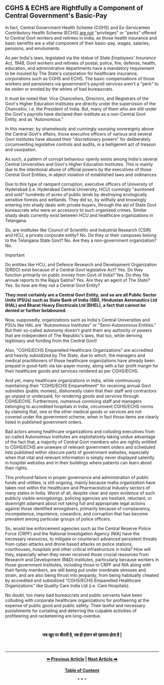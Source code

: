 ## CGHS & ECHS are Rightfully a Component of Central Government's Basic-Pay

In fact, Central Government Health Scheme (CGHS) and Ex-Servicemen Contributory Health Scheme (ECHS) <u>are not</u> "privileges" or "perks" offered to Central Govt workers and retirees in India, as those health insurance and basic benefits are a vital component of their basic-pay, wages, salaries, pensions, and emoluments. 

As per India's laws, legislated via the statue of *State Employees' Insurance Act, 1948,* Govt workers and retirees of postal, police, fire, defense, health, education, and administrative departments have a mandatory requirement to be insured by The State's corporation for healthcare insurance, corporations such as CGHS and ECHS. The basic compensations of those workers and pensioners via government's payroll services aren't a "perk" to be stolen or eroded by the whims of bad bureaucrats. 

It must be noted that: Vice Chancellors, Directors, and Registrars of the Govt's Higher Education Institutes are directly under the supervision of the Chancellor, i.e. the President of India. But, many of them who are still under the Govt's payrolls have declared their institute as a non-Central Govt Entity, and as "Autonomous." 

In this manner, by shamelessly and cunningly usurping sovereignty above the Central Govt's affairs, those executive officers of various and several Govt institutes have abused their "discretionary powers" for deliberately circumventing legislative controls and audits, in a belligerent act of treason and usurpation. 

As such, a pattern of corrupt behaviour openly exists among India's several Central Universities and Govt's Higher Education Institutes. This is mainly due to the intentional abuse of official powers by the executives of those Central Govt Entities, in abject violation of established laws and ordinances. 

Due to this type of rampant corruption, executive officers of University of Hyderabad (i.e. Hyderabad Central University, HCU) cunningly "auctioned and sold" hundreds of acres of public lands by destroying ecologically sensitive forests and wetlands. They did so, by willfully and knowingly entering into shady deals with private buyers, through the aid of State Govt bureaucrats who were an accessory to such organized crimes. Similar shady deals currently exist between HCU and healthcare organizations in Telangana. 

So, are institutes like Council of Scientific and Industrial Research (CSIR) and HCU, a private corporate entity? No. Do they or their campuses belong to the Telangana State Govt? No. Are they a non-government organization? No. 

>[!IMPORTANT]  
>Do entities like HCU, and Defence Research and Development Organization (DRDO) exist because of a Central Govt legislative Act? Yes. Do they function primarily on public money from Govt of India? Yes. Do they file annual reports to the Rajya Sabha? Yes. Are they an agent of The State? Yes. So how are they not a Central Govt Entity? 
>
>**They most certainly are a Central Govt Entity, and so are all Public Sector Units (PSUs) such as State Bank of India (SBI), Hindustan Aeronautics Ltd (HAL) and Bharat Heavy Electricals Ltd (BHEL), a fact that cannot be denied or further belaboured.**  
>
>Now, supposedly, organizations such as India's Central Universities and PSUs like HAL are "Autonomous Institutes" or "Semi-Autonomous Entities." But their so-called autonomy doesn't grant them any authority or powers that are independent of The Republic's laws, that too, while deriving legitimacy and funding from the Central Govt!

Also, "CGHS/ECHS Empanelled Healthcare Organizations" are accredited and heavily subsidized by The State, due to which, the managers and medical practitioners of those healthcare organizations have already been prepaid in good-faith via tax-payer money, along with a fair profit margin for their healthcare goods and services rendered as per CGHS/ECHS.

And yet, many healthcare organizations in India, while continuously maintaining their "CGHS/ECHS Empanellment" for receiving annual Govt subsidies (public monies), dishonestly claim that their staff and contractors go unpaid or underpaid, for rendering goods and services through CGHS/ECHS. Furthermore, numerous conniving staff and managers belonging to accredited hospitals in India, circumvent CGHS/ECHS norms by claiming that, one or the other medical goods or services are not covered under the government scheme, when in fact those items are clearly listed in published government orders. 

Bad actors among healthcare organizations and colluding executives from so-called Autonomous Institutes are exploitatively taking undue advantage of the fact that, a majority of Central Govt members who are rightly entitled to CGHS/ECHS are unaware of relevant government orders and scheduled lists published within obscure parts of government websites, especially when that vital and relevant information is simply never displayed saliently in hospital websites and in their buildings where patients can learn about their rights. 

This profound failure in proper governance and administration of public funds and utilities, is still ongoing, mainly because mafia organization have taken root within the Healthcare and Pharmaceutical Industry sectors of many states in India. Worst of all, despite clear and open evidence of such publicly visible wrongdoings, policing agencies are hesitant, reluctant, or downright adamant about not taking full and appropriate legal actions against those identified wrongdoers, primarily because of complacency, incompetence, impotence, cowardice, and corruption that has become prevalent among particular groups of police officers. 

So, would law enforcement agencies such as the Central Reserve Police Force (CRPF) and the National Investigation Agency (NIA) have the necessary resources, to mitigate or counteract advanced persistent threats from cyber-attacks and drone based attacks on police stations, courthouses, hospitals and other critical infrastructure in India? How will they, especially when they never received those crucial resources from Research and Development (R&D) institutes, particularly because workers in those government institutes, including those in CRPF and NIA along with their family members, are still being put under inordinate stresses and strain, and are also being thrust into jeopardy, from being habitually cheated by accredited and subsidized "CGHS/ECHS Empanelled Healthcare Organizations" like Quality Care India Ltd (i.e. Care Hospitals). 

No doubt, too many bad bureaucrats and public servants have been colluding with corporate healthcare organizations for profiteering at the expense of public good and public safety. Their lawful and necessary punishments for curtailing and deterring the culpable activities of profiteering and racketeering are long-overdue. 

<br>

<div align="center">

<p lang="hi"><strong>जब खुद पर बीतती है, तब ही इंसान को एहसास होता है |</strong></p>

</div>

<br>

---

<div align="center">
  
  **[:arrow_left: Previous Article][Prev] | [Next Article :arrow_right:][Next]** 
  
  **[Table of Content][TOC]**

  [Prev]: https://github.com/just-noticeable/damroo/blob/main/hidden-organized-crimes-within-the-healthcare-and-pharmaceutical-industry.md
  [TOC]: https://github.com/just-noticeable/damroo?tab=readme-ov-file#damroo
  [Next]: https://github.com/just-noticeable/damroo/

  
  <p>* <b>*</b> *</p> 
  
</div>